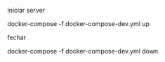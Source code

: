 iniciar server 

docker-compose -f docker-compose-dev.yml up

fechar

docker-compose -f docker-compose-dev.yml down
